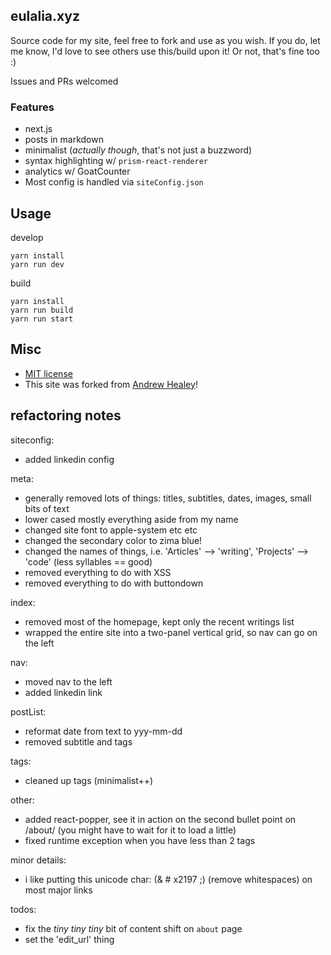 ## eulalia.xyz

Source code for my site, feel free to fork and use as you wish. If you do, let me know, I'd love to see others use this/build upon it! Or not, that's fine too :)

Issues and PRs welcomed

### Features
- next.js
- posts in markdown
- minimalist (_actually though_, that's not just a buzzword)
- syntax highlighting w/ `prism-react-renderer`
- analytics w/ GoatCounter
- Most config is handled via `siteConfig.json`

## Usage

develop
```
yarn install
yarn run dev
```
build
```
yarn install
yarn run build
yarn run start
```

## Misc
- [MIT license](https://opensource.org/licenses/MIT)
- This site was forked from [Andrew Healey](https://healeycodes.com/articles)!

## refactoring notes

siteconfig:
- added linkedin config

meta:
- generally removed lots of things: titles, subtitles, dates, images, small bits of text
- lower cased mostly everything aside from my name
- changed site font to apple-system etc etc
- changed the secondary color to zima blue!
- changed the names of things, i.e. 'Articles' ——> 'writing', 'Projects' ——> 'code' (less syllables == good)
- removed everything to do with XSS
- removed everything to do with buttondown

index:
- removed most of the homepage, kept only the recent writings list
- wrapped the entire site into a two-panel vertical grid, so nav can go on the left

nav:
- moved nav to the left
- added linkedin link

postList:
- reformat date from text to yyy-mm-dd
- removed subtitle and tags

tags:
- cleaned up tags (minimalist++)

other:
- added react-popper, see it in action on the second bullet point on /about/ (you might have to wait for it to load a little)
- fixed runtime exception when you have less than 2 tags

minor details:
- i like putting this unicode char: (& # x2197 ;) (remove whitespaces) on most major links

todos:
- fix the _tiny tiny tiny_ bit of content shift on `about` page
- set the 'edit_url' thing
